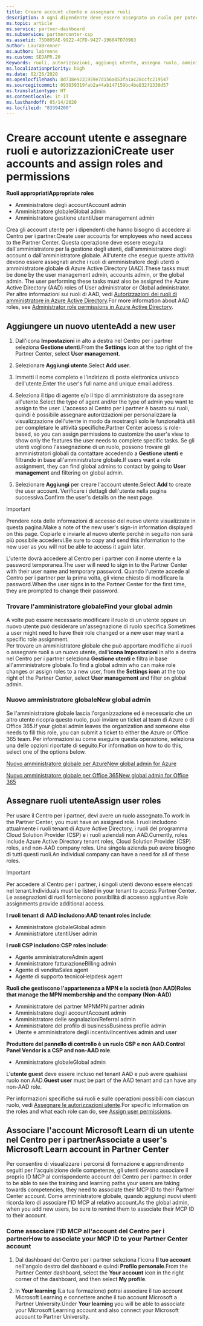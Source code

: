 ```yaml
---
title: Creare account utente e assegnare ruoli
description: A ogni dipendente deve essere assegnato un ruolo per poter accedere al Centro per i partner. Scopri come creare gli account utente, assegnare ruoli e impostare le autorizzazioni.
ms.topic: article
ms.service: partner-dashboard
ms.subservice: partnercenter-csp
ms.assetid: 75D805AE-9922-4CFD-9427-196047D70963
author: LauraBrenner
ms.author: labrenne
ms.custom: SEOAPR.20
Keywords: ruoli, autorizzazioni, aggiungi utente, assegna ruolo, amministratore, agente,
ms.localizationpriority: high
ms.date: 02/26/2020
ms.openlocfilehash: 8d738e9231959e7d156a053fa1ac28ccfc219547
ms.sourcegitcommit: 093039319fab2a44ab147159bc4be832f1330d57
ms.translationtype: HT
ms.contentlocale: it-IT
ms.lasthandoff: 05/14/2020
ms.locfileid: "83394200"
---
```

# <a name="create-user-accounts-and-assign-roles-and-permissions"></a><span data-ttu-id="f22d3-105">Creare account utente e assegnare ruoli e autorizzazioni</span><span class="sxs-lookup"><span data-stu-id="f22d3-105">Create user accounts and assign roles and permissions</span></span>

<span data-ttu-id="f22d3-106">**Ruoli appropriati**</span><span class="sxs-lookup"><span data-stu-id="f22d3-106">**Appropriate roles**</span></span>

- <span data-ttu-id="f22d3-107">Amministratore degli account</span><span class="sxs-lookup"><span data-stu-id="f22d3-107">Account admin</span></span>
- <span data-ttu-id="f22d3-108">Amministratore globale</span><span class="sxs-lookup"><span data-stu-id="f22d3-108">Global admin</span></span>
- <span data-ttu-id="f22d3-109">Amministratore gestione utenti</span><span class="sxs-lookup"><span data-stu-id="f22d3-109">User management admin</span></span>

<span data-ttu-id="f22d3-110">Crea gli account utente per i dipendenti che hanno bisogno di accedere al Centro per i partner.</span><span class="sxs-lookup"><span data-stu-id="f22d3-110">Create user accounts for employees who need access to the Partner Center.</span></span> <span data-ttu-id="f22d3-111">Questa operazione deve essere eseguita dall'amministratore per la gestione degli utenti, dall'amministratore degli account o dall'amministratore globale. All'utente che esegue queste attività devono essere assegnati anche i ruoli di amministratore degli utenti o amministratore globale di Azure Active Directory (AAD).</span><span class="sxs-lookup"><span data-stu-id="f22d3-111">These tasks must be done by the user management admin, accounts admin, or the global admin. The user performing these tasks must also be assigned the Azure Active Directory (AAD) roles of User administrator or Global administrator.</span></span> <span data-ttu-id="f22d3-112">Per altre informazioni sui ruoli di AAD, vedi [Autorizzazioni dei ruoli di amministratore in Azure Active Directory](https://docs.microsoft.com/azure/active-directory/users-groups-roles/directory-assign-admin-roles).</span><span class="sxs-lookup"><span data-stu-id="f22d3-112">For more information about AAD roles, see [Administrator role permissions in Azure Active Directory](https://docs.microsoft.com/azure/active-directory/users-groups-roles/directory-assign-admin-roles).</span></span>


## <a name="add-a-new-user"></a><span data-ttu-id="f22d3-113">Aggiungere un nuovo utente</span><span class="sxs-lookup"><span data-stu-id="f22d3-113">Add a new user</span></span>

1. <span data-ttu-id="f22d3-114">Dall'icona **Impostazioni** in alto a destra nel Centro per i partner seleziona **Gestione utenti**.</span><span class="sxs-lookup"><span data-stu-id="f22d3-114">From the **Settings** icon at the top right of the Partner Center, select **User management**.</span></span>

2. <span data-ttu-id="f22d3-115">Selezionare **Aggiungi utente**.</span><span class="sxs-lookup"><span data-stu-id="f22d3-115">Select **Add user**.</span></span>

3. <span data-ttu-id="f22d3-116">Immetti il nome completo e l'indirizzo di posta elettronica univoco dell'utente.</span><span class="sxs-lookup"><span data-stu-id="f22d3-116">Enter the user's full name and unique email address.</span></span>

4. <span data-ttu-id="f22d3-117">Seleziona il tipo di agente e/o il tipo di amministratore da assegnare all'utente.</span><span class="sxs-lookup"><span data-stu-id="f22d3-117">Select the type of agent and/or the type of admin you want to assign to the user.</span></span> <span data-ttu-id="f22d3-118">L'accesso al Centro per i partner è basato sui ruoli, quindi è possibile assegnare autorizzazioni per personalizzare la visualizzazione dell'utente in modo da mostrargli solo le funzionalità utili per completare le attività specifiche.</span><span class="sxs-lookup"><span data-stu-id="f22d3-118">Partner Center access is role-based, so you can assign permissions to customize the user's view to show only the features the user needs to complete specific tasks.</span></span>  <span data-ttu-id="f22d3-119">Se gli utenti vogliono l'assegnazione di un ruolo, possono trovare gli amministratori globali da contattare accedendo a **Gestione utenti** e filtrando in base all'amministratore globale.</span><span class="sxs-lookup"><span data-stu-id="f22d3-119">If users want a role assignment, they can find global admins to contact by going to **User management** and filtering on global admin.</span></span>

5. <span data-ttu-id="f22d3-120">Selezionare **Aggiungi** per creare l'account utente.</span><span class="sxs-lookup"><span data-stu-id="f22d3-120">Select **Add** to create the user account.</span></span> <span data-ttu-id="f22d3-121">Verificare i dettagli dell'utente nella pagina successiva.</span><span class="sxs-lookup"><span data-stu-id="f22d3-121">Confirm the user's details on the next page.</span></span>

> [!IMPORTANT]  
> <span data-ttu-id="f22d3-122">Prendere nota delle informazioni di accesso del nuovo utente visualizzate in questa pagina.</span><span class="sxs-lookup"><span data-stu-id="f22d3-122">Make a note of the new user's sign-in information displayed on this page.</span></span> <span data-ttu-id="f22d3-123">Copiarle e inviarle al nuovo utente perché in seguito non sarà più possibile accedervi.</span><span class="sxs-lookup"><span data-stu-id="f22d3-123">Be sure to copy and send this information to the new user as you will not be able to access it again later.</span></span> 


<span data-ttu-id="f22d3-124">L'utente dovrà accedere al Centro per i partner con il nome utente e la password temporanea.</span><span class="sxs-lookup"><span data-stu-id="f22d3-124">The user will need to sign in to the Partner Center with their user name and temporary password.</span></span> <span data-ttu-id="f22d3-125">Quando l'utente accede al Centro per i partner per la prima volta, gli viene chiesto di modificare la password.</span><span class="sxs-lookup"><span data-stu-id="f22d3-125">When the user signs in to the Partner Center for the first time, they are prompted to change their password.</span></span> 


### <a name="find-your-global-admin"></a><span data-ttu-id="f22d3-126">Trovare l'amministratore globale</span><span class="sxs-lookup"><span data-stu-id="f22d3-126">Find your global admin</span></span>

<span data-ttu-id="f22d3-127">A volte può essere necessario modificare il ruolo di un utente oppure un nuovo utente può desiderare un'assegnazione di ruolo specifica.</span><span class="sxs-lookup"><span data-stu-id="f22d3-127">Sometimes a user might need to have their role changed or a new user may want a specific role assignment.</span></span>  
<span data-ttu-id="f22d3-128">Per trovare un amministratore globale che può apportare modifiche ai ruoli o assegnare ruoli a un nuovo utente, dall'**icona Impostazioni** in alto a destra nel Centro per i partner seleziona **Gestione utenti** e filtra in base all'amministratore globale.</span><span class="sxs-lookup"><span data-stu-id="f22d3-128">To find a global admin who can make role changes or assign roles to a new user, from the **Settings icon** at the top right of the Partner Center, select **User management** and filter on global admin.</span></span> 


### <a name="new-global-admin"></a><span data-ttu-id="f22d3-129">Nuovo amministratore globale</span><span class="sxs-lookup"><span data-stu-id="f22d3-129">New global admin</span></span>

<span data-ttu-id="f22d3-130">Se l'amministratore globale lascia l'organizzazione ed è necessario che un altro utente ricopra questo ruolo, puoi inviare un ticket al team di Azure o di Office 365.</span><span class="sxs-lookup"><span data-stu-id="f22d3-130">If your global admin leaves the organization and someone else needs to fill this role, you can submit a ticket to either the Azure or Office 365 team.</span></span> <span data-ttu-id="f22d3-131">Per informazioni su come eseguire questa operazione, seleziona una delle opzioni riportate di seguito.</span><span class="sxs-lookup"><span data-stu-id="f22d3-131">For information on how to do this, select one of the options below.</span></span>

[<span data-ttu-id="f22d3-132">Nuovo amministratore globale per Azure</span><span class="sxs-lookup"><span data-stu-id="f22d3-132">New global admin for Azure</span></span>](https://support.microsoft.com/help/4505981/what-to-do-if-the-only-admin-for-your-mpn-program-has-left-the-company)

[<span data-ttu-id="f22d3-133">Nuovo amministratore globale per Office 365</span><span class="sxs-lookup"><span data-stu-id="f22d3-133">New global admin for Office 365</span></span>](https://admin.microsoft.com/)


## <a name="assign-user-roles"></a><span data-ttu-id="f22d3-134">Assegnare ruoli utente</span><span class="sxs-lookup"><span data-stu-id="f22d3-134">Assign user roles</span></span>

<span data-ttu-id="f22d3-135">Per usare il Centro per i partner, devi avere un ruolo assegnato.</span><span class="sxs-lookup"><span data-stu-id="f22d3-135">To work in the Partner Center, you must have an assigned role.</span></span>  <span data-ttu-id="f22d3-136">I ruoli includono attualmente i ruoli tenant di Azure Active Directory, i ruoli del programma Cloud Solution Provider (CSP) e i ruoli aziendali non AAD.</span><span class="sxs-lookup"><span data-stu-id="f22d3-136">Currently, roles include Azure Active Directory tenant roles, Cloud Solution Provider (CSP) roles, and non-AAD company roles.</span></span> <span data-ttu-id="f22d3-137">Una singola azienda può avere bisogno di tutti questi ruoli.</span><span class="sxs-lookup"><span data-stu-id="f22d3-137">An individual company can have a need for all of these roles.</span></span>

>[!Important]
><span data-ttu-id="f22d3-138">Per accedere al Centro per i partner, i singoli utenti devono essere elencati nel tenant.</span><span class="sxs-lookup"><span data-stu-id="f22d3-138">Individuals must be listed in your tenant to access Partner Center.</span></span> <span data-ttu-id="f22d3-139">Le assegnazioni di ruoli forniscono possibilità di accesso aggiuntive.</span><span class="sxs-lookup"><span data-stu-id="f22d3-139">Role assignments provide additional access.</span></span>


<span data-ttu-id="f22d3-140">**I ruoli tenant di AAD includono**:</span><span class="sxs-lookup"><span data-stu-id="f22d3-140">**AAD tenant roles include**:</span></span>
- <span data-ttu-id="f22d3-141">Amministratore globale</span><span class="sxs-lookup"><span data-stu-id="f22d3-141">Global admin</span></span>
- <span data-ttu-id="f22d3-142">Amministratore utenti</span><span class="sxs-lookup"><span data-stu-id="f22d3-142">User admin</span></span>

<span data-ttu-id="f22d3-143">**I ruoli CSP includono**:</span><span class="sxs-lookup"><span data-stu-id="f22d3-143">**CSP roles include**:</span></span>
- <span data-ttu-id="f22d3-144">Agente amministratore</span><span class="sxs-lookup"><span data-stu-id="f22d3-144">Admin agent</span></span>
- <span data-ttu-id="f22d3-145">Amministratore fatturazione</span><span class="sxs-lookup"><span data-stu-id="f22d3-145">Billing admin</span></span>
- <span data-ttu-id="f22d3-146">Agente di vendita</span><span class="sxs-lookup"><span data-stu-id="f22d3-146">Sales agent</span></span>
- <span data-ttu-id="f22d3-147">Agente di supporto tecnico</span><span class="sxs-lookup"><span data-stu-id="f22d3-147">Helpdesk agent</span></span>

<span data-ttu-id="f22d3-148">**Ruoli che gestiscono l'appartenenza a MPN e la società (non AAD)**</span><span class="sxs-lookup"><span data-stu-id="f22d3-148">**Roles that manage the MPN membership and the company (Non-AAD)**</span></span>
- <span data-ttu-id="f22d3-149">Amministratore dei partner MPN</span><span class="sxs-lookup"><span data-stu-id="f22d3-149">MPN partner admin</span></span>
- <span data-ttu-id="f22d3-150">Amministratore degli account</span><span class="sxs-lookup"><span data-stu-id="f22d3-150">Account admin</span></span>
- <span data-ttu-id="f22d3-151">Amministratore delle segnalazioni</span><span class="sxs-lookup"><span data-stu-id="f22d3-151">Referral admin</span></span>
- <span data-ttu-id="f22d3-152">Amministratore del profilo di business</span><span class="sxs-lookup"><span data-stu-id="f22d3-152">Business profile admin</span></span>
- <span data-ttu-id="f22d3-153">Utente e amministratore degli incentivi</span><span class="sxs-lookup"><span data-stu-id="f22d3-153">Incentives admin and user</span></span>

<span data-ttu-id="f22d3-154">**Produttore del pannello di controllo è un ruolo CSP e non AAD**.</span><span class="sxs-lookup"><span data-stu-id="f22d3-154">**Control Panel Vendor is a CSP and non-AAD role**.</span></span>
- <span data-ttu-id="f22d3-155">Amministratore globale</span><span class="sxs-lookup"><span data-stu-id="f22d3-155">Global admin</span></span>

<span data-ttu-id="f22d3-156">L'**utente guest** deve essere incluso nel tenant AAD e può avere qualsiasi ruolo non AAD.</span><span class="sxs-lookup"><span data-stu-id="f22d3-156">**Guest user** must be part of the AAD tenant and can have any non-AAD role.</span></span>

<span data-ttu-id="f22d3-157">Per informazioni specifiche sui ruoli e sulle operazioni possibili con ciascun ruolo, vedi [Assegnare le autorizzazioni utente](permissions-overview.md).</span><span class="sxs-lookup"><span data-stu-id="f22d3-157">For specific information on the roles and what each role can do, see [Assign user permissions](permissions-overview.md).</span></span>

## <a name="associate-a-users-microsoft-learn-account-in-partner-center"></a><span data-ttu-id="f22d3-158">Associare l'account Microsoft Learn di un utente nel Centro per i partner</span><span class="sxs-lookup"><span data-stu-id="f22d3-158">Associate a user's Microsoft Learn account in Partner Center</span></span>

<span data-ttu-id="f22d3-159">Per consentire di visualizzare i percorsi di formazione e apprendimento seguiti per l'acquisizione delle competenze, gli utenti devono associare il proprio ID MCP al corrispondente account del Centro per i partner.</span><span class="sxs-lookup"><span data-stu-id="f22d3-159">In order to be able to see the training and learning paths your users are taking towards competencies, they need to associate their MCP ID to their Partner Center account.</span></span> <span data-ttu-id="f22d3-160">Come amministratore globale, quando aggiungi nuovi utenti ricorda loro di associare l'ID MCP al relativo account.</span><span class="sxs-lookup"><span data-stu-id="f22d3-160">As the global admin, when you add new users, be sure to remind them to associate their MCP ID to their account.</span></span> 

### <a name="how-to-associate-your-mcp-id-to-your-partner-center-account"></a><span data-ttu-id="f22d3-161">Come associare l'ID MCP all'account del Centro per i partner</span><span class="sxs-lookup"><span data-stu-id="f22d3-161">How to associate your MCP ID to your Partner Center account</span></span>

1. <span data-ttu-id="f22d3-162">Dal dashboard del Centro per i partner seleziona l'icona **Il tuo account** nell'angolo destro del dashboard e quindi **Profilo personale**.</span><span class="sxs-lookup"><span data-stu-id="f22d3-162">From the Partner Center dashboard, select the **Your account** icon in the right corner of the dashboard, and then select **My profile**.</span></span>

2. <span data-ttu-id="f22d3-163">In **Your learning** (La tua formazione) potrai associare il tuo account Microsoft Learning e connettere anche il tuo account Microsoft a Partner University.</span><span class="sxs-lookup"><span data-stu-id="f22d3-163">Under **Your learning** you will be able to associate your Microsoft Learning account and also connect your Microsoft account to Partner University.</span></span>
